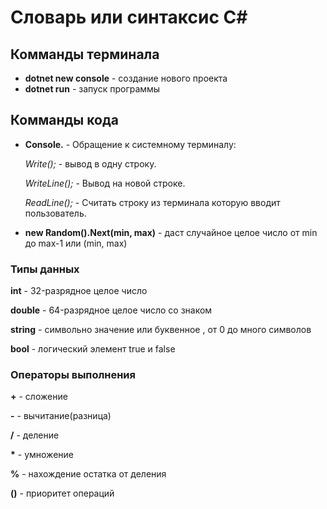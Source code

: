 # Словарь или синтаксис C#

## Комманды терминала

* __dotnet new console__ - создание нового проекта
* __dotnet run__ - запуск программы

## Комманды кода

* __Console.__ - Обращение к системному терминалу:

   *Write();* - вывод в одну строку.
   
   *WriteLine();* - Вывод на новой строке.
   
   *ReadLine();* - Считать строку из терминала которую вводит пользователь. 

* __new Random().Next(min, max)__ - даст случайное целое число от min до max-1 или (min, max)

### Типы данных
 
 __int__ - 32-разрядное целое число

 __double__ - 64-разрядное целое число со знаком

 __string__ - символьно значение или буквенное , от 0 до много символов 

 __bool__ - логический элемент true и false 

### Операторы выполнения
__+__ - сложение

__-__  - вычитание(разница)

__/__ -  деление 

__*__ -  умножение

__%__ -  нахождение остатка от деления

__()__ -  приоритет операций


